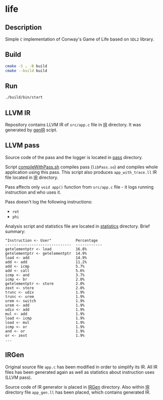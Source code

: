 # life

## Description

Simple `C` implementation of Conway's Game of Life based on `SDL2` library.

## Build

```sh
cmake -S . -B build
cmake --build build
```

## Run

```sh
./build/bin/start
```

## LLVM IR

Repository contains LLVM IR of `src/app.c` file in [IR](./IR) directory.
It was generated by [genIR](./genIR) scipt.

## LLVM pass

Source code of the pass and the logger is located in [pass](./pass/) directory.

Script [compileWithPass.sh](./compileWithPass.sh) compiles pass (`libPass.so`) and compiles whole application using this pass.
This script also produces `app_with_trace.ll` IR file located in [IR](./IR) directory.

Pass affects only `void app()` function from `src/app.c` file - it logs running instruction and who uses it.

Pass doesn't log the following instructions:
- `ret`
- `phi`

Analysis script and statistics file are located in [statistics](./statistics/) directory.
Brief summary:
```
"Instruction <- User"           Percentage
------------------------------  ------------
getelementptr <- load           16.8%
getelementptr <- getelementptr  14.9%
load <- add                     14.9%
add <- add                      11.2%
add <- icmp                     5.7%
add <- call                     5.6%
icmp <- and                     3.7%
icmp <- br                      2.0%
getelementptr <- store          2.0%
zext <- store                   2.0%
trunc <- udiv                   1.9%
trunc <- urem                   1.9%
urem <- switch                  1.9%
urem <- add                     1.9%
udiv <- add                     1.9%
mul <- add                      1.9%
load <- icmp                    1.9%
load <- mul                     1.9%
icmp <- or                      1.9%
and <- or                       1.9%
or <- zext                      1.9%
...
```

## IRGen

Original source file `app.c` has been modified in order to simplify its IR.
All IR files has been generated again as well as statistics about instruction uses (LLVM pass).

Source code of IR generator is placed in [IRGen](./IRGen/) directory.
Also within [IR](./IR/) directory file `app_gen.ll` has been placed, which contains generated IR.
